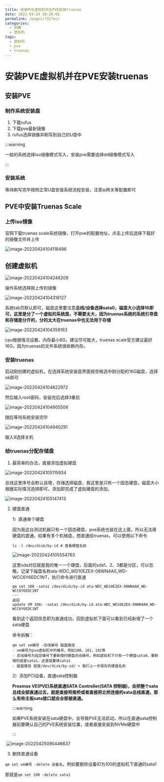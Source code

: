 ```yaml
---
title: 安装PVE虚拟机并在PVE安装truenas
date: 2022-04-24 10:26:01
permalink: /pages/7327ec/
categories:
  - 折腾
  - 虚拟机
tags:
  - 虚拟机
  - pve
  - truenas
---
```



# 安装PVE虚拟机并在PVE安装truenas



## 安装PVE

### 制作系统安装盘

1. 下载rufus
2. 下载pve最新镜像
3. rufus选择镜像并刷写到自己的U盘中

:::warning

一般的系统选择iso镜像模式写入，安装pve需要选择dd镜像模式写入

:::

### 安装系统

等待刷写完毕按照正常U盘安装系统流程安装，注意ip网关等配置即可



## PVE中安装Truenas Scale

### 上传iso镜像

官网下载truenas scale系统镜像，打开pve的配置地址，点击上传后选择下载好的镜像文件并上传

![image-20220424104118496](http://storyxc.com/images/blog/image-20220424104118496.png)

## 创建虚拟机

![image-20220424104248209](http://storyxc.com/images/blog/image-20220424104248209.png)

操作系统选择刚上传的镜像

![image-20220424104316127](http://storyxc.com/images/blog/image-20220424104316127.png)

系统tab页默认即可，磁盘这里要注意**总线/设备选择sata0，磁盘大小选择16即可，这里是分了一个虚拟的系统盘，不需要太大，因为truenas系统的系统引导盘和存储是分开的，分的太大在truenas中也无法用于存储**

![image-20220424104359163](http://storyxc.com/images/blog/image-20220424104359163.png)

cpu根据情况设置，内存最小8G，建议尽可能大，truenas scale官方建议最好16G，因为truenas的文件系统很依赖内存。

### 安装truenas

启动刚创建的虚拟机，在选择系统安装盘界面按空格选中刚分配的16G磁盘，选择ok即可

![image-20220424104822972](http://storyxc.com/images/blog/image-20220424104822972.png)

然后输入root密码，安装完后选择3重启

![image-20220424104905506](http://storyxc.com/images/blog/image-20220424104905506.png)

随后等待系统安装完毕

![image-20220424104940291](http://storyxc.com/images/blog/image-20220424104940291.png)

输入9选择关机

### 给truenas分配存储盘

1. 最简单的办法，直接添加虚拟硬盘

![image-20220424105115934](http://storyxc.com/images/blog/image-20220424105115934.png)

总线这里序号会默认自增，存储选择磁盘，我这里是只有一个固态硬盘，磁盘大小根据实际情况选择即可，添加即完成了虚拟硬盘的添加。

![image-20220424105147413](http://storyxc.com/images/blog/image-20220424105147413.png)



2. 硬盘直通

   1）直通单个硬盘

   因为我这台测试机器只有一个固态硬盘，pve系统也装在这上面，所以无法用硬盘的直通，如果有多个机械盘，想直通给truenas，可以使用以下命令
   
   ```shell
   ls -l /dev/disk/by-id # 查看硬盘名称
   ```
      ![image-20220424105554763](http://storyxc.com/images/blog/image-20220424105554763.png)

   这里sda对应就是我的唯一一个硬盘，后面的sda1、2、3都是分区，可以忽略，记录下磁盘名称ata-WDC_WD10EZEX-08WN4A0_WD-WCC6Y6EDC1NT，执行命令进行直通
   
   ```shell
   qm set 100 -sata1 /dev/disk/by-id ata-WDC_WD10EZEX-08WN4A0_WD-WCC6Y6EDC1NT
   ---
   返回
   update VM 100: -sata1 /dev/disk/by-id ata-WDC_WD10EZEX-08WN4A0_WD-WCC6Y6EDC1NT 
   ```
   
   看到这个返回信息即为直通成功，回到虚拟机下面可以看到已经新增了一个sata硬盘
   
   命令拆解：
   
   ```shell
   qm set vm编号 -总线编号 磁盘路径
   - vm编号为pve虚拟机中的编号，例如100，101，102等
   - 总线编号为指定编号下要新增的硬盘总线编号，例如虚拟机下只有一个硬盘sata0，要新增的就是sata1，这里就要填sata1
   - 磁盘路径 就是/dev/disk/by-id/ + 我们上一步保存的硬盘名称
   ```
   
   2）添加PCI设备，直通sata控制器
   
   **Proxmox VE(PVE)系统直通SATA Controller(SATA 控制器)，会把整个sata总线全部直通过去，就是直接将南桥或者直接把北桥连接的sata总线直通，那么有些主板sata接口就会全部被直通。**
   
   :::warning
   
   如果PVE系统安装在sata硬盘中，会导致PVE无法启动，所以在直通sata控制器前要确认自己的PVE系统安装位置，或者直接安装到NVMe硬盘中
   
   :::

​		![image-20220425090446637](http://storyxc.com/images/blog/image-20220425090446637.png)

3. 删除直通设备

`qm set vm编号 -delete 设备名`，例如要删除设备ID为100的虚拟机下直通的sata1

那就是`qm set 100 -delete sata1`
